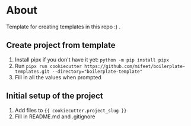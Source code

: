 # About
Template for creating templates in this repo :) .

## Create project from template
1. Install pipx if you don't have it yet: `python -m pip install pipx`
2. Run `pipx run cookiecutter https://github.com/mifeet/boilerplate-templates.git --directory="boilerplate-template"`
3. Fill in all the values when prompted

## Initial setup of the project
1. Add files to `{{ cookiecutter.project_slug }}`
2. Fill in README.md and .gitignore 
